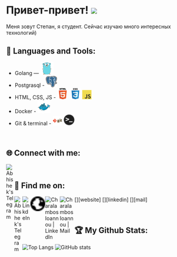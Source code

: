 # Привет-привет! <img src="https://media.giphy.com/media/hvRJCLFzcasrR4ia7z/giphy.gif" width="25px">
Меня зовут Степан, я студент. Сейчас изучаю много интересных технологий)

## 🧰 Languages and Tools:

* Golang — <code><img height="35" src="https://github.com/devicons/devicon/blob/master/icons/go/go-original.svg"></code>
* Postgrasql - <code><img height="30" src="https://raw.githubusercontent.com/github/explore/80688e429a7d4ef2fca1e82350fe8e3517d3494d/topics/postgresql/postgresql.png"></code>
* HTML, CSS, JS - <code><img height="30" src="https://raw.githubusercontent.com/github/explore/80688e429a7d4ef2fca1e82350fe8e3517d3494d/topics/html/html.png"></code>
<code><img height="30" src="https://raw.githubusercontent.com/github/explore/80688e429a7d4ef2fca1e82350fe8e3517d3494d/topics/css/css.png"></code>
<code><img height="25" src="https://raw.githubusercontent.com/github/explore/80688e429a7d4ef2fca1e82350fe8e3517d3494d/topics/javascript/javascript.png"></code>
* Docker - <code><img height="35" src="https://github.com/devicons/devicon/blob/master/icons/docker/docker-original.svg"></code>
* Git & terminal - <code><img height="25" src="https://raw.githubusercontent.com/github/explore/80688e429a7d4ef2fca1e82350fe8e3517d3494d/topics/git/git.png"></code>
<code><img height="30" src="https://raw.githubusercontent.com/github/explore/80688e429a7d4ef2fca1e82350fe8e3517d3494d/topics/terminal/terminal.png"></code>


<br />


## 🌐 Connect with me:
<a href="https://t.me/your_profile">
  <img align="left" alt="Abhishek's Telegram" width="22px" src="https://cdn.jsdelivr.net/npm/simple-icons@v3/icons/telegram.svg" />
</a>

<br />

## :email: Find me on:
<a href="https://t.me/your_profile">
  <img align="left" alt="Abhishek's Telegram" width="22px" src="https://cdn.jsdelivr.net/npm/simple-icons@v3/icons/telegram.svg" />
</a>
<a href="https://www.linkedin.com/in/your_profile">
  <img align="left" alt="LinkdeIn" width="22px" src="https://cdn.jsdelivr.net/npm/simple-icons@v3/icons/linkedin.svg" />
</a>

[<img align="left" alt="CharalambosIoannou" width="40px" src="https://raw.githubusercontent.com/iconic/open-iconic/master/svg/globe.svg" />][website]
[<img align="left" alt="CharalambosIoannou | LinkedIn" width="40px" src="https://cdn.jsdelivr.net/npm/simple-icons@v3/icons/linkedin.svg" />][linkedin]
[<img align="left" alt="CharalambosIoannou | Mail" width="40px" src="https://cdn.jsdelivr.net/npm/simple-icons@v3/icons/gmail.svg" />][mail]

<br />

## :trophy: My Github Stats:
![Top Langs](https://github-readme-stats.vercel.app/api/top-langs/?username=Stepa-Nos&show_icons=true&theme=monokai)
![GitHub stats](https://github-readme-stats.vercel.app/api?username=Stepa-Nos&show_icons=true&theme=monokai)
